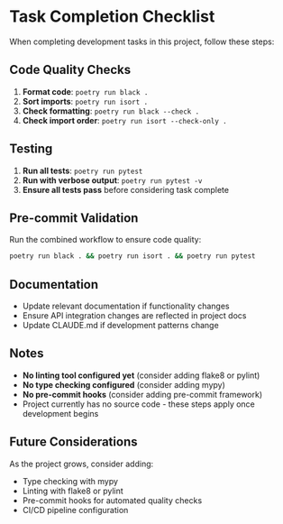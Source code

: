 # Task Completion Checklist

When completing development tasks in this project, follow these steps:

## Code Quality Checks
1. **Format code**: `poetry run black .`
2. **Sort imports**: `poetry run isort .`
3. **Check formatting**: `poetry run black --check .`
4. **Check import order**: `poetry run isort --check-only .`

## Testing
1. **Run all tests**: `poetry run pytest`
2. **Run with verbose output**: `poetry run pytest -v`
3. **Ensure all tests pass** before considering task complete

## Pre-commit Validation
Run the combined workflow to ensure code quality:
```bash
poetry run black . && poetry run isort . && poetry run pytest
```

## Documentation
- Update relevant documentation if functionality changes
- Ensure API integration changes are reflected in project docs
- Update CLAUDE.md if development patterns change

## Notes
- **No linting tool configured yet** (consider adding flake8 or pylint)
- **No type checking configured** (consider adding mypy)
- **No pre-commit hooks** (consider adding pre-commit framework)
- Project currently has no source code - these steps apply once development begins

## Future Considerations
As the project grows, consider adding:
- Type checking with mypy
- Linting with flake8 or pylint
- Pre-commit hooks for automated quality checks
- CI/CD pipeline configuration